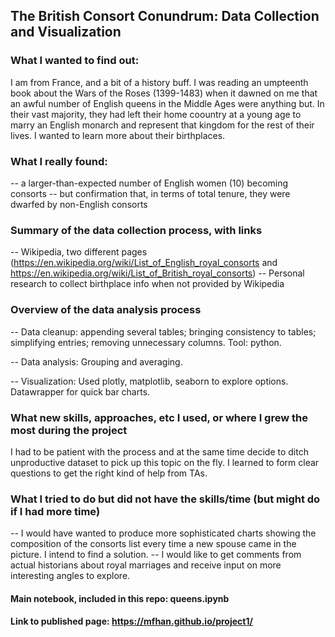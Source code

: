 ## The British Consort Conundrum: Data Collection and Visualization
### What I wanted to find out: 
I am from France, and a bit of a history buff. I was reading an umpteenth book about the Wars of the Roses (1399-1483) when it dawned on me that an awful number of English queens in the Middle Ages were anything but. In their vast majority, they had left their home coountry at a young age to marry an English monarch and represent that kingdom for the rest of their lives. I wanted to learn more about their birthplaces.  

### What I really found: 
-- a larger-than-expected number of English women (10) becoming consorts
-- but confirmation that, in terms of total tenure, they were dwarfed by non-English consorts 

### Summary of the data collection process, with links
-- Wikipedia, two different pages (https://en.wikipedia.org/wiki/List_of_English_royal_consorts  and https://en.wikipedia.org/wiki/List_of_British_royal_consorts) 
-- Personal research to collect birthplace info when not provided by Wikipedia

### Overview of the data analysis process
-- Data cleanup: appending several tables; bringing consistency to tables; simplifying entries; removing unnecessary columns. Tool: python. 

-- Data analysis: Grouping and averaging. 

-- Visualization: Used plotly, matplotlib, seaborn to explore options. Datawrapper for quick bar charts. 


### What new skills, approaches, etc I used, or where I grew the most during the project
I had to be patient with the process and at the same time decide to ditch unproductive dataset to pick up this topic on the fly. I learned to form clear questions to get the right kind of help from TAs. 

### What I tried to do but did not have the skills/time (but might do if I had more time)
-- I would have wanted to produce more sophisticated charts showing the composition of the consorts list every time a new spouse came in the picture. I intend to find a solution. 
-- I would like to get comments from actual historians about royal marriages and receive input on more interesting angles to explore. 

#### Main notebook, included in this repo: queens.ipynb
#### Link to published page: https://mfhan.github.io/project1/
